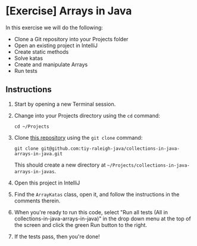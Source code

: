 # [Exercise] Arrays in Java

In this exercise we will do the following:

* Clone a Git repository into your Projects folder
* Open an existing project in IntelliJ
* Create static methods
* Solve katas
* Create and manipulate Arrays
* Run tests

## Instructions

1. Start by opening a new Terminal session.

2. Change into your Projects directory using the `cd` command:

	`cd ~/Projects`

3. Clone [this repository](https://github.com/tiy-raleigh-java/collections-in-java-arrays-in-java) using the `git clone` command:

	`git clone git@github.com:tiy-raleigh-java/collections-in-java-arrays-in-java.git`

	This should create a new directory at `~/Projects/collections-in-java-arrays-in-javas`.

4. Open this project in IntelliJ

5. Find the `ArrayKatas` class, open it, and follow the instructions in the comments therein.

6. When you're ready to run this code, select "Run all tests (All in collections-in-java-arrays-in-java)" in the drop down menu at the top of the screen and click the green Run button to the right.

7. If the tests pass, then you're done!